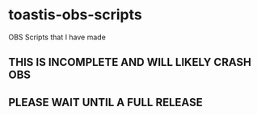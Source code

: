 # toastis-obs-scripts
OBS Scripts that I have made

## THIS IS INCOMPLETE AND WILL LIKELY CRASH OBS
## PLEASE WAIT UNTIL A FULL RELEASE